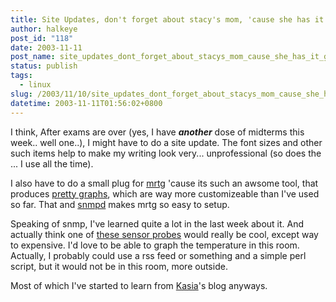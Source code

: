 ```yaml
---
title: Site Updates, don't forget about stacy's mom, 'cause she has it going on.
author: halkeye
post_id: "118"
date: 2003-11-11
post_name: site_updates_dont_forget_about_stacys_mom_cause_she_has_it_going
status: publish
tags:
  - linux
slug: /2003/11/10/site_updates_dont_forget_about_stacys_mom_cause_she_has_it_going
datetime: 2003-11-11T01:56:02+0800
---
```


I think, After exams are over (yes, I have ***another*** dose of midterms this week.. well one..), I might have to do a site update. The font sizes and other such items help to make my writing look very... unprofessional (so does the ... I use all the time).

I also have to do a small plug for [mrtg](https://www.mrtg.org/) 'cause its such an awsome tool, that produces [pretty graphs](https://www.halkeye.net/mrtg/), which are way more customizeable than I've used so far. That and [snmpd](https://www.net-snmp.org/) makes mrtg so easy to setup.

Speaking of snmp, I've learned quite a lot in the last week about it. And actually think one of [these sensor probes](https://www.javica.com/company/sensorprobe.html) would really be cool, except way to expensive. I'd love to be able to graph the temperature in this room. Actually, I probably could use a rss feed or something and a simple perl script, but it would not be in this room, more outside.

Most of which I've started to learn from [Kasia](https://www.unix-girl.com/blog)'s blog anyways.
